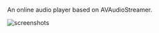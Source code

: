 An online audio player based on AVAudioStreamer.

![screenshots](https://github.com/marshluca/AudioPlayer/raw/master/AudioPlayer/images/screenshots.png)